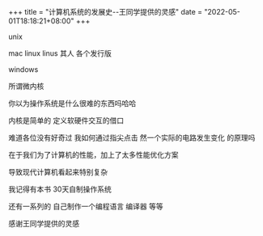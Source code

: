 +++
title = "计算机系统的发展史--王同学提供的灵感"
date = "2022-05-01T18:18:21+08:00"
+++

unix 

mac
linux 
linus 其人
各个发行版

windows


所谓微内核

你以为操作系统是什么很难的东西吗哈哈

内核是简单的
定义软硬件交互的借口

难道各位没有好奇过
我如何通过指尖点击
然一个实际的电路发生变化
的原理吗

在于我们为了计算机的性能，加上了太多性能优化方案

导致现代计算机看起来特别复杂

我记得有本书 30天自制操作系统

还有一系列的
自己制作一个编程语言
编译器
等等

感谢王同学提供的灵感
